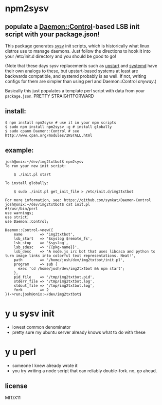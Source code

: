# npm2sysv

## populate a [Daemon::Control](https://github.com/symkat/Daemon-Control)-based LSB init script with your package.json!

This package generates [sysv](https://en.wikipedia.org/wiki/SYSV) init scripts,
which is historically what linux distros use to manage daemons. Just follow
the directions to hook it into your /etc/init.d directory and you should be
good to go!

(Note that these days sysv replacements such as [upstart]() and [systemd]() have
their own analogs to these, but upstart-based systems at least are backwards
compatible, and systemd probably is as well. If not, writing configs for them
are simpler than using perl and Daemon::Control *anyway*.)

Basically this just populates a template perl script with data from your
`package.json`. PRETTY STRAIGHTFORWARD

## install:

    $ npm install npm2sysv # use it in your npm scripts
    $ sudo npm install npm2sysv -g # install globally
    $ sudo cpanm Daemon::Control # see http://www.cpan.org/modules/INSTALL.html

## example:

```
josh@onix:~/dev/img2txtbot$ npm2sysv
To run your new init script:

    $ ./init.pl start

To install globally:

    $ sudo ./init.pl get_init_file > /etc/init.d/img2txtbot

For more information, see: https://github.com/symkat/Daemon-Control
josh@onix:~/dev/img2txtbot$ cat init.pl
#!/usr/bin/perl
use warnings;
use strict;
use Daemon::Control;

Daemon::Control->new({
    name        => 'img2txtbot',
    lsb_start   => '$syslog $remote_fs',
    lsb_stop    => '$syslog',
    lsb_sdesc   => '{{pkg-name}}',
    lsb_desc    => 'A node.js irc bot that uses libcaca and python to turn image links into colorful text representations. Neat!',
    path        => '/home/josh/dev/img2txtbot/init.pl',
    program     => sub {
      exec 'cd /home/josh/dev/img2txtbot && npm start';
    },
    pid_file    => '/tmp/img2txtbot.pid',
    stderr_file => '/tmp/img2txtbot.log',
    stdout_file => '/tmp/img2txtbot.log',
    fork        => 2
})->run;josh@onix:~/dev/img2txtbot$ 
```

# y u sysv init

* lowest common denominator
* pretty sure my ubuntu server already knows what to do with these

# y u perl

* someone I knew already wrote it
* you try writing a node script that can reliably double-fork. no, go ahead.

## license

MIT/X11
